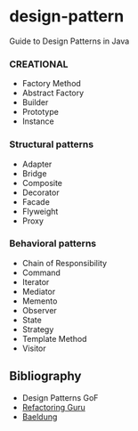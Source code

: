 # design-pattern

Guide to Design Patterns in Java
 

### CREATIONAL
- Factory Method
- Abstract Factory
- Builder
- Prototype
- Instance

### Structural patterns
- Adapter
- Bridge
- Composite
- Decorator
- Facade
- Flyweight
- Proxy

### Behavioral patterns
- Chain of Responsibility
- Command
- Iterator
- Mediator
- Memento
- Observer
- State
- Strategy
- Template Method
- Visitor

## Bibliography

 - Design Patterns GoF
 - [Refactoring Guru](https://refactoring.guru/)
 - [Baeldung](https://www.baeldung.com/)